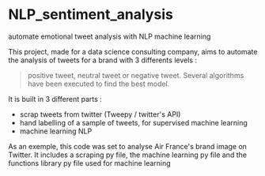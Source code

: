 # NLP_sentiment_analysis
automate emotional tweet analysis with NLP machine learning

This project, made for a data science consulting company, aims to automate the analysis of tweets for a brand with 3 differents levels : 
>positive tweet, neutral tweet or negative tweet. Several algorithms have been executed to find the best model.

It is built in 3 different parts : 
- scrap tweets from twitter (Tweepy / twitter's API)
- hand labelling of a sample of tweets, for supervised machine learning
- machine learning NLP

As an exemple, this code was set to analyse Air France's brand image on Twitter. It includes a scraping py file, the machine learning py file and the functions library py file used for machine learning
